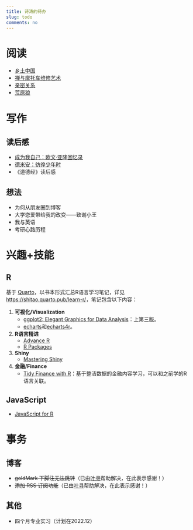 ```yaml
---
title: 诗涛的待办
slug: todo
comments: no
---
```


# 阅读

- [乡土中国](https://book.douban.com/subject/30761674/)
- [禅与摩托车维修艺术](https://book.douban.com/subject/30208077/)
- [亲密关系](https://book.douban.com/subject/26585065/)
- [荒原狼](https://book.douban.com/subject/35607089/)

# 写作

## 读后感

- [成为我自己：欧文·亚隆回忆录](https://book.douban.com/subject/33460827/)
- [德米安：彷徨少年时](https://book.douban.com/subject/35060088/)
- 《道德经》读后感

## 想法

- 为何从朋友圈到博客
- 大学恋爱带给我的改变——致谢小王
- 我与英语
- 考研心路历程

# 兴趣+技能

## R

基于 [Quarto](https://quarto.org/)，以书本形式汇总R语言学习笔记，详见 <https://shitao.quarto.pub/learn-r/>，笔记包含以下内容：

1. **可视化/Visualization**
    - [ggplot2: Elegant Graphics for Data Analysis](https://ggplot2-book.org/)：上第三版。
    - [echarts](https://echarts.apache.org/en/index.html)和[echarts4r](https://echarts4r.john-coene.com/index.html)。
1. **R语言精进**
    - [Advance R](https://adv-r.hadley.nz/)
    - [R Packages](https://r-pkgs.org/)
1. **Shiny**
    - [Mastering Shiny](https://mastering-shiny.org/)
1. **金融/Finance**
    - [Tidy Finance with R](https://www.tidy-finance.org/index.html)：基于整洁数据的金融内容学习，可以和之前学的R语言关联。

## JavaScript

- [JavaScript for R](https://book.javascript-for-r.com/)

# 事务

## 博客

- ~~goldMark 下脚注无法跳转~~（已由[叶寻](https://cyrusyip.org/zh-cn/)帮助解决，在此表示感谢！）
- ~~添加 RSS 订阅功能~~（已由[叶寻](https://cyrusyip.org/zh-cn/)帮助解决，在此表示感谢！）

## 其他

- 四个月专业实习（计划在2022.12）
